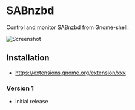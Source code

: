 # SABnzbd

Control and monitor SABnzbd from Gnome-shell.

![Screenshot](https://github.com/zacbarton/gnome-shell-extension-sabnzbd/raw/master/screenshots/running.png) 


## Installation

* https://extensions.gnome.org/extension/xxx

### Version 1
* initial release